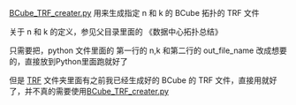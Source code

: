 [BCube_TRF_creater.py]() 用来生成指定 n 和 k 的 BCube 拓扑的 TRF 文件

关于 n 和 k 的定义，参见父目录里面的 《数据中心拓扑总结》

只需要把，python 文件里面的 第一行的 n,k 和第二行的 out_file_name 改成想要的，直接放到Python里面跑就好了

但是 [TRF]() 文件夹里面有之前我已经生成好的 BCube 的 TRF 文件，直接用就好了，并不真的需要使用[BCube_TRF_creater.py]()